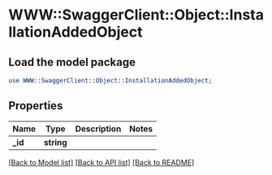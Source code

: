 # WWW::SwaggerClient::Object::InstallationAddedObject

## Load the model package
```perl
use WWW::SwaggerClient::Object::InstallationAddedObject;
```

## Properties
Name | Type | Description | Notes
------------ | ------------- | ------------- | -------------
**_id** | **string** |  | 

[[Back to Model list]](../README.md#documentation-for-models) [[Back to API list]](../README.md#documentation-for-api-endpoints) [[Back to README]](../README.md)


